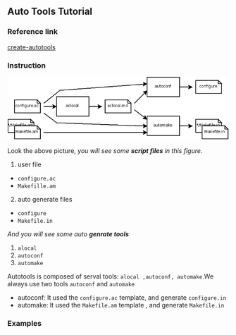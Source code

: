## Auto Tools Tutorial 

### Reference link 
[create-autotools](https://developer.gnome.org/anjuta-build-tutorial/stable/create-autotools.html.en)

### Instruction 

![](.\\pictures\\autotools-process.png)

Look the above picture, *you will see some **script files** in this figure.* 
1. user file

- `configure.ac`
- `Makefille.am`

2. auto generate files 
- `configure`
- `Makefile.in`

*And you will see some auto **genrate tools*** 

1. `alocal`
2. `autoconf`
3. `automake`

Autotools is composed of serval tools: `alocal ,autoconf, automake`.We always use two tools `autoconf` and `automake`

+ autoconf:
    It used the `configure.ac` template, and generate `configure.in` 
+ automake:
    It used the `Makefile.am` template , and generate `Makefile.in`

### Examples 


 
